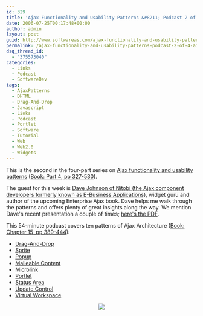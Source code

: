 ```yaml
---
id: 329
title: 'Ajax Functionality and Usability Patterns &#8211; Podcast 2 of 4: Ajax Page Architecture'
date: 2006-07-25T00:17:48+00:00
author: admin
layout: post
guid: http://www.softwareas.com/ajax-functionality-and-usability-patterns-podcast-2-of-4-ajax-page-archicteture
permalink: /ajax-functionality-and-usability-patterns-podcast-2-of-4-ajax-page-archictecture/
dsq_thread_id:
  - "375573040"
categories:
  - Links
  - Podcast
  - SoftwareDev
tags:
  - AjaxPatterns
  - DHTML
  - Drag-And-Drop
  - Javascript
  - Links
  - Podcast
  - Portlet
  - Software
  - Tutorial
  - Web
  - Web2.0
  - Widgets
---
```

This is the second in the four-part series on <a href="http://ajaxpatterns.org/Patterns">Ajax functionality and usability patterns</a> (<a href="http://ajaxpatterns.org/Book">Book: Part 4, pp 327-530</a>).

The guest for this week is <a href="http://blogs.ebusiness-apps.com/dave/">Dave Johnson of Nitobi (the Ajax component developers formerly known as E-Business Applications)</a>, widget guru and author of the upcoming Enterprise Ajax book. Dave helps me walk through the patterns and offers plenty of great insights along the way. We mention Dave's recent presentation a couple of times; <a href="http://blogs.ebusiness-apps.com/dave/wp-content/uploads/2006/07/webvisions06.pdf">here's the PDF</a>.

This 54-minute podcast covers ten patterns of Ajax Architecture (<a href="http://ajaxpatterns.org/Book">Book: Chapter 15, pp 389-444</a>):
<ul>
<li><a href="http://ajaxpatterns.org/Drag-And-Drop" title="Drag-And-Drop">Drag-And-Drop</a>
<li><a href="http://ajaxpatterns.org/Sprite" title="Sprite">Sprite</a>
<li><a href="http://ajaxpatterns.org/Popup" title="Popup">Popup</a>
<li><a href="http://ajaxpatterns.org/Malleable_Content" title="Malleable Content">Malleable Content</a>
<li><a href="http://ajaxpatterns.org/Microlink" title="Microlink">Microlink</a>
<li><a href="http://ajaxpatterns.org/Portlet" title="Portlet">Portlet</a>
<li><a href="http://ajaxpatterns.org/Status_Area" title="Status Area">Status Area</a>
<li><a href="http://ajaxpatterns.org/Update_Control" title="Update Control">Update Control</a>
<li><a href="http://ajaxpatterns.org/Virtual_Workspace" title="Virtual Workspace">Virtual Workspace</a>
</ul>

<center><a href="http://ajaxpatterns.org/Book"><img src="http://www.oreillynet.com/catalog/covers/0596101805_thumb.gif"  style="border-style: none;"/></a></center><!--4b977f35270e35cef438034a0b2d2de2-->